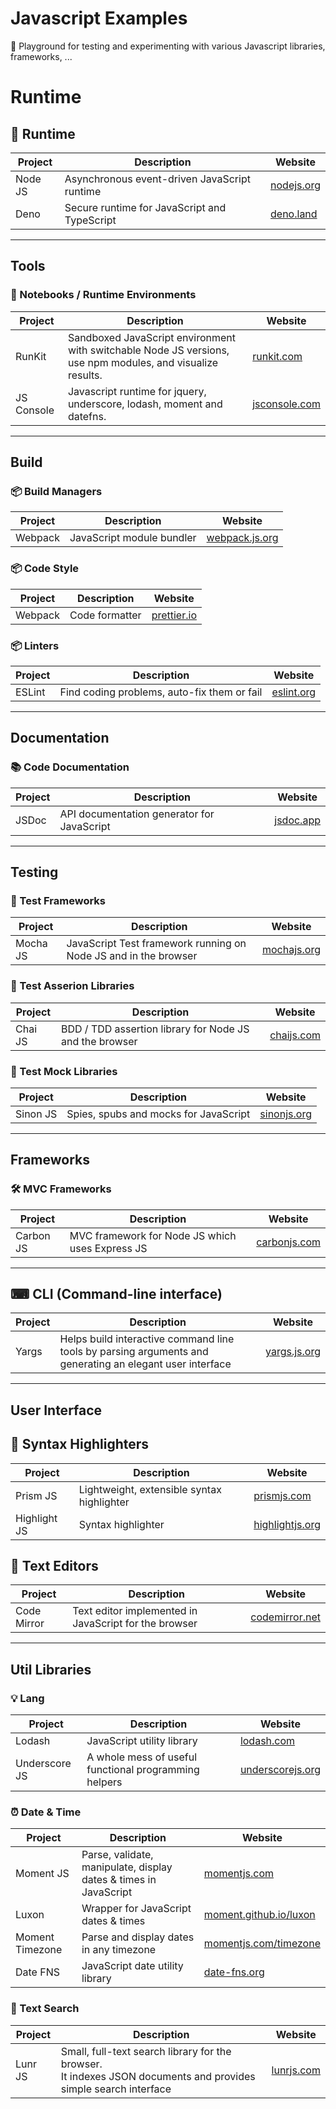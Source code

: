 # Javascript Examples

🎉 Playground for testing and experimenting with various Javascript libraries, frameworks, ...

# Runtime

## 🏃 Runtime
| Project  | Description                                  | Website                          |
| -------- | -------------------------------------------- | -------------------------------- |
| Node JS  | Asynchronous event-driven JavaScript runtime | [nodejs.org](https://nodejs.org) |
| Deno     | Secure runtime for JavaScript and TypeScript | [deno.land](https://deno.land)   |

***

## Tools

### 📓 Notebooks / Runtime Environments
| Project    | Description                                                                                                | Website                                |
| ---------- | ---------------------------------------------------------------------------------------------------------- | -------------------------------------- |
| RunKit     | Sandboxed JavaScript environment with switchable Node JS versions, use npm modules, and visualize results. | [runkit.com](https://runkit.com)       |
| JS Console | Javascript runtime for jquery, underscore, lodash, moment and datefns.                                     | [jsconsole.com](https://jsconsole.com) |

***

## Build

### 📦 Build Managers
| Project  | Description                                | Website                                  |
| -------- | ------------------------------------------ | ---------------------------------------- |
| Webpack  | JavaScript module bundler                  | [webpack.js.org](https://webpack.js.org) |

### 📦 Code Style
| Project  | Description                                | Website                            |
| -------- | ------------------------------------------ | ---------------------------------- |
| Webpack  | Code formatter                             | [prettier.io](https://prettier.io) |

### 📦 Linters
| Project  | Description                                 | Website                            |
| -------- | ------------------------------------------- | ---------------------------------- |
| ESLint   | Find coding problems, auto-fix them or fail | [eslint.org](https://eslint.org)   |

***

## Documentation

### 📚 Code Documentation
| Project | Description                                | Website                        |
| ------- | ------------------------------------------ | ------------------------------ |
| JSDoc   | API documentation generator for JavaScript | [jsdoc.app](https://jsdoc.app) |

***

## Testing

### 🚦 Test Frameworks
| Project  | Description                                                     | Website                            |
| -------- | --------------------------------------------------------------- | ---------------------------------- |
| Mocha JS | JavaScript Test framework running on Node JS and in the browser | [mochajs.org](https://mochajs.org) |

### 🚦 Test Asserion Libraries
| Project  | Description                                                     | Website                              |
| -------- | --------------------------------------------------------------- | ------------------------------------ |
| Chai JS  | BDD / TDD assertion library for Node JS and the browser         | [chaijs.com](https://www.chaijs.com) |

### 🚦 Test Mock Libraries
| Project  | Description                                                     | Website                              |
| -------- | --------------------------------------------------------------- | ------------------------------------ |
| Sinon JS | Spies, spubs and mocks for JavaScript                           | [sinonjs.org](https://sinonjs.org)   |

***

## Frameworks

### 🛠 MVC Frameworks
| Project   | Description                                     | Website                                  |
| --------- | ----------------------------------------------- | ---------------------------------------- |
| Carbon JS | MVC framework for Node JS which uses Express JS | [carbonjs.com](https://www.carbonjs.com) |

***

## ⌨ CLI (Command-line interface)
| Project | Description                                                                                              | Website                              |
| ------- | -------------------------------------------------------------------------------------------------------- | ------------------------------------ |
| Yargs   | Helps build interactive command line tools by parsing arguments and generating an elegant user interface | [yargs.js.org](https://yargs.js.org) |

***

## User Interface

## 🍭 Syntax Highlighters
| Project      | Description                                | Website                                    |
| ------------ | ------------------------------------------ | ------------------------------------------ |
| Prism JS     | Lightweight, extensible syntax highlighter | [prismjs.com](https://prismjs.com)         |
| Highlight JS | Syntax highlighter                         | [highlightjs.org](https://highlightjs.org) |

## 📝 Text Editors
| Project     | Description                                           | Website                                  |
| ----------- | ----------------------------------------------------- | ---------------------------------------- |
| Code Mirror | Text editor implemented in JavaScript for the browser |[codemirror.net](https://codemirror.net)  |

***

## Util Libraries

### 💡 Lang
| Project         | Description                                                      | Website                                                  |
| --------------- | ---------------------------------------------------------------- | -------------------------------------------------------- |
| Lodash          | JavaScript utility library                                       | [lodash.com](https://lodash.com)                         |
| Underscore JS   | A whole mess of useful functional programming helpers            | [underscorejs.org](https://underscorejs.org)             |

### ⏰ Date & Time
| Project         | Description                                                      | Website                                                  |
| --------------- | ---------------------------------------------------------------- | -------------------------------------------------------- |
| Moment JS       | Parse, validate, manipulate, display dates & times in JavaScript | [momentjs.com](https://momentjs.com)                     |
| Luxon           | Wrapper for JavaScript dates & times                             | [moment.github.io/luxon](https://moment.github.io/luxon) |
| Moment Timezone | Parse and display dates in any timezone                          | [momentjs.com/timezone](https://momentjs.com/timezone)   |
| Date FNS        | JavaScript date utility library                                  | [date-fns.org](https://date-fns.org)                     |

### 📑 Text Search
| Project | Description                                                                                                         | Website                         |
| ------- | ------------------------------------------------------------------------------------------------------------------- | ------------------------------- |
| Lunr JS | Small, full-text search library for the browser.<br/>It indexes JSON documents and provides simple search interface | [lunrjs.com](https://lunrjs.com)|